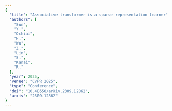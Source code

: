 ```yaml
---
{
  "title": "Associative transformer is a sparse representation learner",
  "authors": [
    "Sun",
    "Y.",
    "Ochiai",
    "H.",
    "Wu",
    "Z.",
    "Lin",
    "S.",
    "Kanai",
    "R."
  ],
  "year": 2025,
  "venue": "CVPR 2025",
  "type": "Conference",
  "doi": "10.48550/arXiv.2309.12862",
  "arxiv": "2309.12862"
}
---
```

